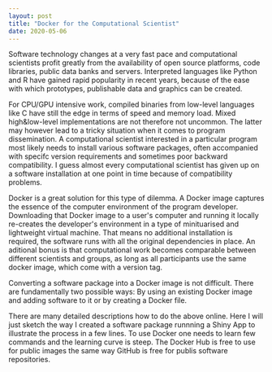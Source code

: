 ```yaml
---
layout: post
title: "Docker for the Computational Scientist"
date: 2020-05-06
---
```


Software technology changes at a very fast pace and computational scientists
profit greatly from the availability of open source platforms, code libraries,
public data banks and servers.
Interpreted languages like Python and R have gained rapid popularity in recent years,
because of the ease with which prototypes, publishable data and graphics can be created.

For CPU/GPU intensive work, compiled binaries from low-level languages like C have
still the edge in terms of speed and memory load. Mixed high&low-level implementations
are not therefore not uncommon. The latter may however lead to a tricky situation when it comes to
program dissemination. A computational scientist interested in a particular program most likely
needs to install various software packages, often accompanied with specifc version requirements
and sometimes poor backward compatibility. I guess almost every computational scientist has given up
on a software installation at one point in time because of compatibility problems.

Docker is a great solution for this type of dilemma.
A Docker image captures the essence of the computer environment of the program developer.
Downloading that Docker image to a user's computer and running it locally re-creates the developer's
environment in a type of minituarised and lightweight virtual machine.
That means no additional installation is required, the software runs with all the original dependencies in place.
An aditional bonus is that computational work becomes comparable between different scientists and groups,
as long as all participants use the same docker image, which come with a version tag.

Converting a software package into a Docker image is not difficult.
There are fundamentally two possible ways: By using an existing Docker image and adding software to it or
by creating a Docker file.

There are many detailed descriptions how to do the above online.
Here I will just sketch the way I created a software package runnning a Shiny App to illustrate the process
in a few lines. To use Docker one needs to learn few commands and the learning curve is steep.
The Docker Hub is free to use for public images the same way GitHub is free for publis software repositories.


